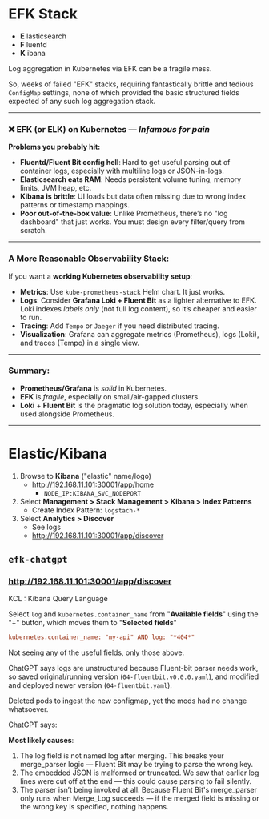 # EFK Stack

- __E__ lasticsearch
- __F__ luentd
- __K__ ibana

Log aggregation in Kubernetes via EFK can be a fragile mess. 

So, weeks of failed "EFK" stacks, requiring fantastically brittle and tedious `ConfigMap` settings, none of which provided the basic structured fields expected of any such log aggregation stack. 


---

### ❌ **EFK (or ELK) on Kubernetes** — *Infamous for pain*

**Problems you probably hit:**

* **Fluentd/Fluent Bit config hell**: Hard to get useful parsing out of container logs, especially with multiline logs or JSON-in-logs.
* **Elasticsearch eats RAM**: Needs persistent volume tuning, memory limits, JVM heap, etc.
* **Kibana is brittle**: UI loads but data often missing due to wrong index patterns or timestamp mappings.
* **Poor out-of-the-box value**: Unlike Prometheus, there’s no "log dashboard" that just works. You must design every filter/query from scratch.

---

### A More Reasonable Observability Stack:

If you want a **working Kubernetes observability setup**:

* **Metrics**: Use `kube-prometheus-stack` Helm chart. It just works.
* **Logs**: Consider **Grafana Loki + Fluent Bit** as a lighter alternative to EFK. Loki indexes *labels only* (not full log content), so it’s cheaper and easier to run.
* **Tracing**: Add `Tempo` or `Jaeger` if you need distributed tracing.
* **Visualization**: Grafana can aggregate metrics (Prometheus), logs (Loki), and traces (Tempo) in a single view.

---

### Summary:

* **Prometheus/Grafana** is *solid* in Kubernetes.
* **EFK** is *fragile*, especially on small/air-gapped clusters.
* **Loki** + **Fluent Bit** is the pragmatic log solution today, especially when used alongside Prometheus.

---

# Elastic/Kibana


1. Browse to __Kibana__ ("elastic" name/logo)
    - http://192.168.11.101:30001/app/home
        - `NODE_IP:KIBANA_SVC_NODEPORT`
1. Select __Management > Stack Management > Kibana > Index Patterns__
    - Create Index Pattern: `logstach-*`
1. Select __Analytics > Discover__
    - See logs
    - http://192.168.11.101:30001/app/discover


## `efk-chatgpt`

### http://192.168.11.101:30001/app/discover

KCL : Kibana Query Language

Select `log` and `kubernetes.container_name` from "__Available fields__" using the "+" button, which moves them to  "__Selected fields__"
```ini
kubernetes.container_name: "my-api" AND log: "*404*"
```

Not seeing any of the useful fields, only those above.

ChatGPT says logs are unstructured because Fluent-bit parser needs work,
so saved original/running version (`04-fluentbit.v0.0.0.yaml`),
and modified and deployed newer version (`04-fluentbit.yaml`).

Deleted pods to ingest the new configmap, yet the mods had no change whatsoever.

ChatGPT says:

__Most likely causes__:

1. The log field is not named log after merging.
This breaks your merge_parser logic — Fluent Bit may be trying to parse the wrong key.
1. The embedded JSON is malformed or truncated.
We saw that earlier log lines were cut off at the end — this could cause parsing to fail silently.
1. The parser isn’t being invoked at all.
Because Fluent Bit's merge_parser only runs when Merge_Log succeeds — if the merged field is missing or the wrong key is specified, nothing happens.
